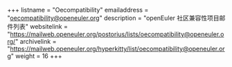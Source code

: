 +++
listname = "Oecompatibility"
emailaddress = "oecompatibility@openeuler.org"
description = "openEuler 社区兼容性项目邮件列表"
websitelink = "https://mailweb.openeuler.org/postorius/lists/oecompatibility@openeuler.org/"
archivelink = "https://mailweb.openeuler.org/hyperkitty/list/oecompatibility@openeuler.org"
weight =  16
+++
